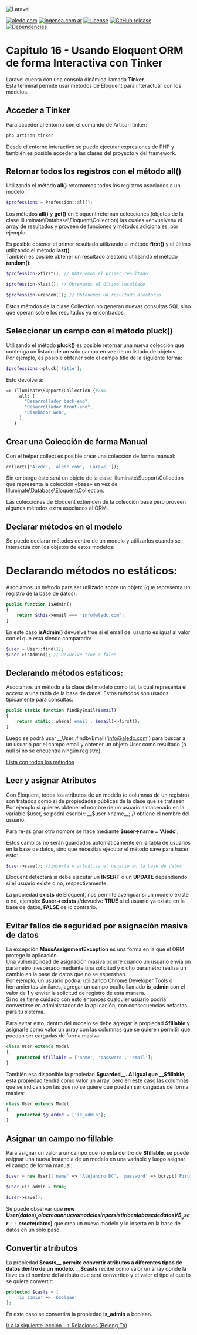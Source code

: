![Laravel](https://raw.githubusercontent.com/aledc7/Laravel/master/pirullo.png "Aledc.com")

[![aledc.com](https://github.com/aledc7/Scrum-Certification/blob/master/recursos/aledc.com.svg)](https://aledc.com)
[![ingenea.com.ar](https://github.com/aledc7/Scrum-Certification/blob/master/recursos/ingenea.svg)](http://ingenea.com.ar)
[![License](https://github.com/aledc7/Scrum-Certification/blob/master/recursos/mit-license.svg)](https://aledc.com)
[![GitHub release](https://github.com/aledc7/Scrum-Certification/blob/master/recursos/release.svg)](https://aledc.com)
[![Dependencies](https://github.com/aledc7/Scrum-Certification/blob/master/recursos/dependencias-none.svg)](https://aledc.com)

# Capitulo 16 - Usando Eloquent ORM de forma Interactiva con Tinker

Laravel cuenta con una consola dinámica llamada __Tinker__.   
Esta terminal permite usar métodos de Eloquent para interactuar con los modelos.


## Acceder a Tinker
Para acceder al entorno con el comando de Artisan tinker:  

```php
php artisan tinker
````

Desde el entorno interactivo se puede ejecutar expresiones de PHP y también es posible acceder a las clases del proyecto y del framework.

## Retornar todos los registros con el método __all()__

Utilizando el método __all()__ retornamos todos los registros asociados a un modelo:

```php
$professions = Profession::all();
````


Los métodos __all()__ y __get()__ en Eloquent retornan colecciones (objetos de la clase Illuminate\Database\Eloquent\Collection) las cuales «envuelven» el array de resultados y proveen de funciones y métodos adicionales, por ejemplo:

Es posible obtener el primer resultado utilizando el método __first()__ y el último utilizando el método __last()__.   
También es posible obtener un resultado aleatorio utilizando el método __random()__:

```php
$profession->first(); // Obtenemos el primer resultado

$profession->last(); // Obtenemos el último resultado

$profession->random(1); // Obtenemos un resultado aleatorio
````

Estos métodos de la clase Collection no generan nuevas consultas SQL sino que operan sobre los resultados ya encontrados.

## Seleccionar un campo con el método __pluck()__   
Utilizando el método __pluck()__ es posible retornar una nueva colección que contenga un listado de un solo campo en vez de un listado de objetos.   
Por ejemplo, es posible obtener solo el campo title de la siguiente forma:

```php
$professions->pluck('title');
````

Esto devolverá:    
```php
=> Illuminate\Support\Collection {#736
     all: [
       "Desarrollador back-end",
       "Desarrollador front-end",
       "Diseñador web",
     ],
   }
````


## Crear una Colección de forma Manual

Con el helper collect es posible crear una colección de forma manual:

```php
collect(['Aledc', 'aledc.com', 'Laravel']);
````


Sin embargo éste será un objeto de la clase Illuminate\Support\Collection que representa la colección «base» en vez de Illuminate\Database\Eloquent\Collection.

Las colecciones de Eloquent extienden de la colección base pero proveen algunos métodos extra asociados al ORM.

## Declarar métodos en el modelo
Se puede declarar métodos dentro de un modelo y utilizarlos cuando se interactúa con los objetos de estos modelos:

# Declarando métodos no estáticos:
Asociamos un método para ser utilizado sobre un objeto (que representa un registro de la base de datos):

```php
public function isAdmin()
{
    return $this->email === 'info@aledc.com';
}
````

En este caso __isAdmin()__ devuelve true si el email del usuario es igual al valor con el que está siendo comparado:

```php
$user = User::find(1);
$user->isAdmin(); // Devuelve true o false
````

## Declarando métodos estáticos:
Asociamos un método a la clase del modelo como tal, la cual representa el acceso a una tabla de la base de datos. Estos métodos son usados típicamente para consultas:

```php
public static function findByEmail($email)
{
    return static::where('email', $email)->first();
}
````

Luego se podrá usar __User::findbyEmail('info@aledc.com') para buscar a un usuario por el campo email y obtener un objeto User como resultado (o null si no se encuentra ningún registro).

[Lista con todos los métodos](https://laravel.com/docs/5.5/eloquent-collections#available-methods)



## Leer y asignar Atributos
Con Eloquent, todos los atributos de un modelo (o columnas de un registro) son tratados como si de propiedades públicas de la clase que se tratasen.   
Por ejemplo si quieres obtener el nombre de un usuario almacenado en la variable $user, se podrá escribir: __$user->name__; // obtiene el nombre del usuario.

Para re-asignar otro nombre se hace mediante __$user->name = 'Aledc'__;

Estos cambios no serán guardados automáticamente en la tabla de usuarios en la base de datos, sino que necesitas ejecutar el método save para hacer esto:

```php
$user->save(); //inserta o actualiza el usuario en la base de datos
````


Eloquent detectará si debe ejecutar un __INSERT__ o un __UPDATE__ dependiendo si el usuario existe o no, respectivamente.

La propiedad __exists__ de Eloquent, nos permite averiguar si un modelo existe o no, ejemplo: 
__$user->exists__ //devuelve __TRUE__ si el usuario ya existe en la base de datos, __FALSE__ de lo contrario.  


## Evitar fallos de seguridad por asignación masiva de datos

La excepción __MassAssignmentException__ es una forma en la que el ORM protege la aplicación.  
Una vulnerabilidad de asignación masiva ocurre cuando un usuario envía un parametro inesperado mediante una solicitud y dicho parametro realiza un cambio en la base de datos que no se esperaban.  
Por ejemplo, un usuario podría, utilizando Chrome Developer Tools o herramientas similares, agregar un campo oculto llamado __is_admin__ con el valor de __1__ y enviar la solicitud de registro de esta manera.   
Si no se tiene cuidado con esto entonces cualquier usuario podría convertirse en administrador de la aplicación, con consecuencias nefastas para tu sistema.  

Para evitar esto, dentro del modelo se debe agregar la propiedad __$fillable__ y asignarle como valor un array con las columnas que se quieren permitir que puedan ser cargadas de forma masiva:

```php
class User extends Model
{
    protected $fillable = ['name', 'password', 'email'];
}
````

También esa disponible la propiedad __$guarded__. Al igual que __$fillable__, esta propiedad tendrá como valor un array, pero en este caso las columnas que se indican son las que no se quiere que puedan ser cargadas de forma masiva:

```php
class User extends Model
{
    protected $guarded = ['is_admin'];
}
````

## Asignar un campo no fillable
Para asignar un valor a un campo que no está dentro de __$fillable__, se puede asignar una nueva instancia de un modelo en una variable y luego asignar el campo de forma manual:

```php
$user = new User(['name' => 'Alejandro DC', 'password' => bcrypt('Pirulo')]);

$user->is_admin = true;

$user->save();
````


Se puede observar que __new User($datos)__ solo crea un nuevo modelo sin persistirlo en la base de datos VS __User::create($datos)__ que crea un nuevo modelo y lo inserta en la base de datos en un solo paso.   

## Convertir atributos
La propiedad __$casts__ permite convertir atributos a diferentes tipos de datos dentro de un modelo. __$casts__ recibe como valor un array donde la llave es el nombre del atributo que será convertido y el valor el tipo al que lo se quiera convertir:

```php
protected $casts = [
    'is_admin' => 'boolean'
];
````

En este caso se convertirá la propiedad __is_admin__ a boolean.





[Ir a la siguiente lección --> Relaciones (Belong To)](https://github.com/aledc7/Laravel/blob/master/lesson_17_relaciones.md)
